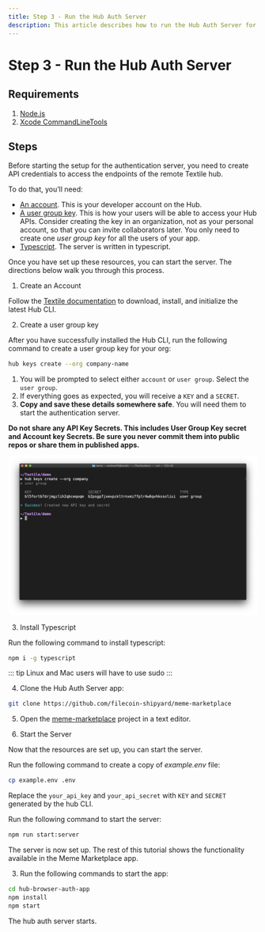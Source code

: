 ```yaml
---
title: Step 3 - Run the Hub Auth Server
description: This article describes how to run the Hub Auth Server for the Meme Marketplace tutorial.
---
```


# Step 3 - Run the Hub Auth Server

## Requirements

1. [Node.js](https://nodejs.org/en/download/)
2. [Xcode CommandLineTools](https://developer.apple.com/library/archive/technotes/tn2339/_index.html#//apple_ref/doc/uid/DTS40014588-CH1-WHAT_IS_THE_COMMAND_LINE_TOOLS_PACKAGE_)

## Steps

Before starting the setup for the authentication server, you need to create API credentials to access the endpoints of the remote Textile hub.

To do that, you’ll need:

- [An account](https://docs.textile.io/hub/accounts/). This is your developer account on the Hub.
- [A user group key](https://docs.textile.io/hub/app-apis/). This is how your users will be able to access your Hub APIs. Consider creating the key in an organization, not as your personal account, so that you can invite collaborators later. You only need to create one _user group key_ for all the users of your app.
- [Typescript](https://webpack.js.org/guides/typescript/). The server is written in typescript.

Once you have set up these resources, you can start the server. The directions below walk you through this process.

1. Create an Account

Follow the [Textile documentation](https://docs.textile.io/hub/accounts/) to download, install, and initialize the latest Hub CLI.

2. Create a user group key

After you have successfully installed the Hub CLI, run the following command to create a user group key for your org:

```bash
hub keys create --org company-name
```

1. You will be prompted to select either `account` or `user group`. Select the `user group`.
2. If everything goes as expected, you will receive a `KEY` and a `SECRET`.
3. **Copy and save these details somewhere safe**. You will need them to start the authentication server.

**Do not share any API Key Secrets. This includes User Group Key secret and Account key Secrets. Be sure you never commit them into public repos or share them in published apps.**

![Creating Hub creadentials using hub CLI](./images/create-hub-credentials.png)

3. Install Typescript

Run the following command to install typescript:

```bash
npm i -g typescript
```

::: tip
Linux and Mac users will have to use sudo
:::

4. Clone the Hub Auth Server app:

```bash
git clone https://github.com/filecoin-shipyard/meme-marketplace
```

5. Open the [meme-marketplace](https://github.com/filecoin-shipyard/meme-marketplace) project in a text editor.

6. Start the Server

Now that the resources are set up, you can start the server.

Run the following command to create a copy of _example.env_ file:

```bash
cp example.env .env
```

Replace the `your_api_key` and `your_api_secret` with `KEY` and `SECRET` generated by the hub CLI.

Run the following command to start the server:

```bash
npm run start:server
```

The server is now set up. The rest of this tutorial shows the functionality available in the Meme Marketplace app.

3. Run the following commands to start the app:

```bash
cd hub-browser-auth-app
npm install
npm start
```

The hub auth server starts.
